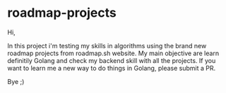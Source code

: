 # roadmap-projects


Hi,

In this project i'm testing my skills in algorithms using the brand new roadmap projects from roadmap.sh website. 
My main objective are learn definitily Golang and check my backend skill with all the projects.
If you want to learn me a new way to do things in Golang, please submit a PR.

Bye ;)
